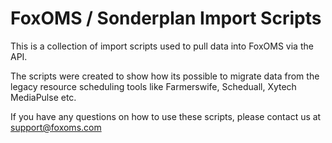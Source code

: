 # FoxOMS / Sonderplan Import Scripts
This is a collection of import scripts used to pull data into FoxOMS via the API.

The scripts were created to show how its possible to migrate data from the legacy resource scheduling tools like Farmerswife, Scheduall, Xytech MediaPulse etc.

If you have any questions on how to use these scripts, please contact us at support@foxoms.com
